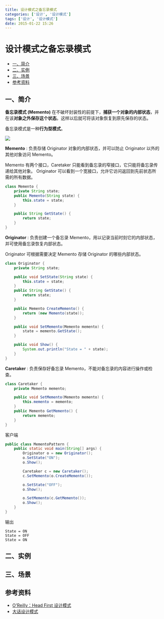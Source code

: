 ```yaml
---
title: 设计模式之备忘录模式
categories: ['设计', '设计模式']
tags: ['设计', '设计模式']
date: 2015-01-22 15:26
---
```


# 设计模式之备忘录模式

<!-- TOC depthFrom:2 depthTo:3 -->

- [一、简介](#一简介)
- [二、实例](#二实例)
- [三、场景](#三场景)
- [参考资料](#参考资料)

<!-- /TOC -->

## 一、简介

**备忘录模式 (Memento)** 在不破坏封装性的前提下，**捕获一个对象的内部状态**，并在该**对象之外保存这个状态**。这样以后就可将该对象恢复到原先保存的状态。

备忘录模式是一种**行为型模式**。

![](http://dunwu.test.upcdn.net/snap/20200726175708.png)

**Memento** : 负责存储 Originator 对象的内部状态，并可以防止 Originator 以外的其他对象访问 Memento。

Memento 有两个接口，Caretaker 只能看到备忘录的窄接口，它只能将备忘录传递给其他对象。
Originator 可以看到一个宽接口，允许它访问返回到先前状态所需的所有数据。

```java
class Memento {
    private String state;
    public Memento(String state) {
        this.state = state;
    }

    public String GetState() {
        return state;
    }
}
```

**Originator** : 负责创建一个备忘录 Memento，用以记录当前时刻它的内部状态，并可使用备忘录恢复内部状态。

Originator 可根据需要决定 Memento 存储 Originator 的哪些内部状态。

```java
class Originator {
    private String state;

    public void SetState(String state) {
        this.state = state;
    }
    public String GetState() {
        return state;
    }

    public Memento CreateMemento() {
        return (new Memento(state));
    }

    public void SetMemento(Memento memento) {
        state = memento.GetState();
    }

    public void Show() {
        System.out.println("State = " + state);
    }
}
```

**Caretaker** : 负责保存好备忘录 Memento，不能对备忘录的内容进行操作或检查。

```java
class Caretaker {
    private Memento memento;

    public void SetMemento(Memento memento) {
        this.memento = memento;
    }
    public Memento GetMemento() {
        return memento;
    }
}
```

客户端

```java
public class MementoPattern {
    public static void main(String[] args) {
        Originator o = new Originator();
        o.SetState("ON");
        o.Show();

        Caretaker c = new Caretaker();
        c.SetMemento(o.CreateMemento());

        o.SetState("OFF");
        o.Show();

        o.SetMemento(c.GetMemento());
        o.Show();
    }
}
```

输出

```
State = ON
State = OFF
State = ON
```

## 二、实例

## 三、场景

## 参考资料

- [O'Reilly：Head First 设计模式](https://item.jd.com/10100236.html)
- [大话设计模式](https://item.jd.com/10079261.html)
